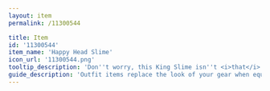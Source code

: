 ```yaml
---
layout: item
permalink: /11300544

title: Item
id: '11300544'
item_name: 'Happy Head Slime'
icon_url: '11300544.png'
tooltip_description: 'Don''t worry, this King Slime isn''t <i>that</i> slimy!'
guide_description: 'Outfit items replace the look of your gear when equipped.'
---
```


